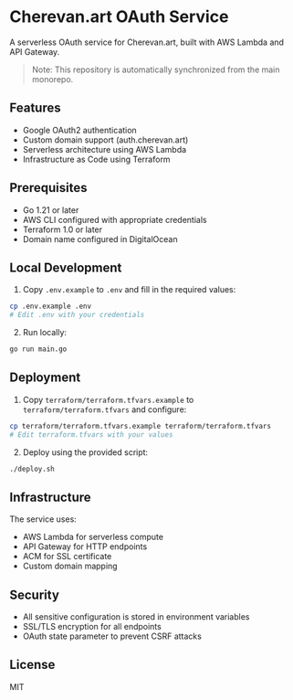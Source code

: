 # Cherevan.art OAuth Service

A serverless OAuth service for Cherevan.art, built with AWS Lambda and API Gateway.

> Note: This repository is automatically synchronized from the main monorepo.

## Features

- Google OAuth2 authentication
- Custom domain support (auth.cherevan.art)
- Serverless architecture using AWS Lambda
- Infrastructure as Code using Terraform

## Prerequisites

- Go 1.21 or later
- AWS CLI configured with appropriate credentials
- Terraform 1.0 or later
- Domain name configured in DigitalOcean

## Local Development

1. Copy `.env.example` to `.env` and fill in the required values:
```bash
cp .env.example .env
# Edit .env with your credentials
```

2. Run locally:
```bash
go run main.go
```

## Deployment

1. Copy `terraform/terraform.tfvars.example` to `terraform/terraform.tfvars` and configure:
```bash
cp terraform/terraform.tfvars.example terraform/terraform.tfvars
# Edit terraform.tfvars with your values
```

2. Deploy using the provided script:
```bash
./deploy.sh
```

## Infrastructure

The service uses:
- AWS Lambda for serverless compute
- API Gateway for HTTP endpoints
- ACM for SSL certificate
- Custom domain mapping

## Security

- All sensitive configuration is stored in environment variables
- SSL/TLS encryption for all endpoints
- OAuth state parameter to prevent CSRF attacks

## License

MIT
